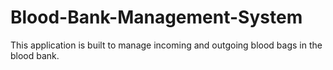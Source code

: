 # Blood-Bank-Management-System
This application is built to manage incoming and outgoing blood bags in the blood bank.
